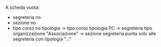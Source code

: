 A scheda vuota: 
- segreteria no
- sezione no
- tipo corso no
tipologia -> tipo corso
tipologia PC -> segreteria
tipo organizzazione "Associazione" -> sezione
segreteria punta solo alle segreteria con tipologia "..."